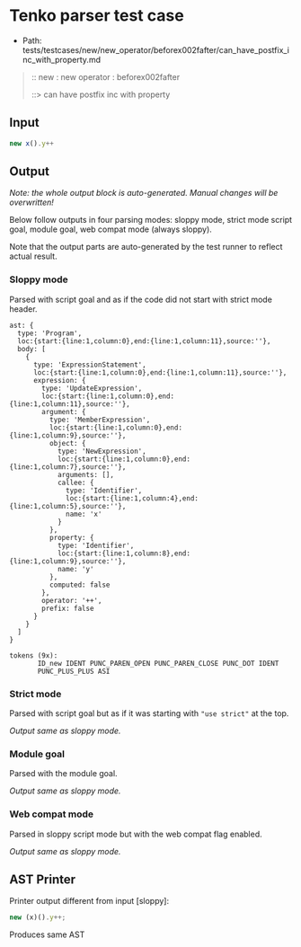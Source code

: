 # Tenko parser test case

- Path: tests/testcases/new/new_operator/beforex002fafter/can_have_postfix_inc_with_property.md

> :: new : new operator : beforex002fafter
>
> ::> can have postfix inc with property

## Input

`````js
new x().y++
`````

## Output

_Note: the whole output block is auto-generated. Manual changes will be overwritten!_

Below follow outputs in four parsing modes: sloppy mode, strict mode script goal, module goal, web compat mode (always sloppy).

Note that the output parts are auto-generated by the test runner to reflect actual result.

### Sloppy mode

Parsed with script goal and as if the code did not start with strict mode header.

`````
ast: {
  type: 'Program',
  loc:{start:{line:1,column:0},end:{line:1,column:11},source:''},
  body: [
    {
      type: 'ExpressionStatement',
      loc:{start:{line:1,column:0},end:{line:1,column:11},source:''},
      expression: {
        type: 'UpdateExpression',
        loc:{start:{line:1,column:0},end:{line:1,column:11},source:''},
        argument: {
          type: 'MemberExpression',
          loc:{start:{line:1,column:0},end:{line:1,column:9},source:''},
          object: {
            type: 'NewExpression',
            loc:{start:{line:1,column:0},end:{line:1,column:7},source:''},
            arguments: [],
            callee: {
              type: 'Identifier',
              loc:{start:{line:1,column:4},end:{line:1,column:5},source:''},
              name: 'x'
            }
          },
          property: {
            type: 'Identifier',
            loc:{start:{line:1,column:8},end:{line:1,column:9},source:''},
            name: 'y'
          },
          computed: false
        },
        operator: '++',
        prefix: false
      }
    }
  ]
}

tokens (9x):
       ID_new IDENT PUNC_PAREN_OPEN PUNC_PAREN_CLOSE PUNC_DOT IDENT
       PUNC_PLUS_PLUS ASI
`````

### Strict mode

Parsed with script goal but as if it was starting with `"use strict"` at the top.

_Output same as sloppy mode._

### Module goal

Parsed with the module goal.

_Output same as sloppy mode._

### Web compat mode

Parsed in sloppy script mode but with the web compat flag enabled.

_Output same as sloppy mode._

## AST Printer

Printer output different from input [sloppy]:

````js
new (x)().y++;
````

Produces same AST
